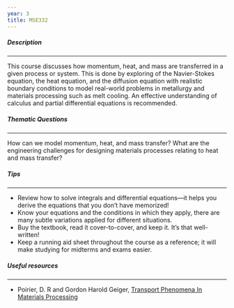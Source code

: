 ```yaml
---
year: 3
title: MSE332
---
```


##### Description

* * *


This course discusses how momentum, heat, and mass are transferred in a given process or system.  This is done by exploring of the Navier-Stokes equation, the heat equation, and the diffusion equation with realistic boundary conditions to model real-world problems in metallurgy and materials processing such as melt cooling. An effective understanding of calculus and partial differential equations is recommended.

##### Thematic Questions

* * *


How can we model momentum, heat, and mass transfer?
What are the engineering challenges for designing materials processes relating to heat and mass transfer?

##### Tips

* * *


  -   Review how to solve integrals and differential equations—it helps you derive the equations that you don’t have memorized!
  -   Know your equations and the conditions in which they apply, there are many subtle variations applied for different situations.
  -   Buy the textbook, read it cover-to-cover, and keep it. It’s that well-written!
  -   Keep a running aid sheet throughout the course as a reference; it will make studying for midterms and exams easier.

##### Useful resources

* * *


 - Poirier, D. R and Gordon Harold Geiger, <a href="http://ocw.mit.edu/courses/materials-science-and-engineering/3-185-transport-phenomena-in-materials-engineering-fall-2003/">Transport Phenomena In Materials Processing</a>
